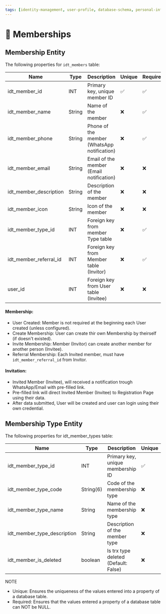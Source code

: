 ```yaml
---
tags: [identity-management, user-profile, database-schema, personal-information, data-verification]
---
```

# 🪪 Memberships

## Membership Entity
The following properties for `idt_members` table:

| Name                      | Type      | Description                                | Unique | Required  |
|---------------------------|-----------|--------------------------------------------|--------|-----------|
| idt_member_id             | INT       | Primary key, unique member ID              |   ✅   |    ✅    |
| idt_member_name           | String    | Name of the member                         |   ❌   |    ✅    |
| idt_member_phone          | String    | Phone of the member (WhatsApp notification)|   ❌   |    ✅    |
| idt_member_email          | String    | Email of the member (Email notification)   |   ❌   |    ❌    |
| idt_member_description    | String    | Description of the member                  |   ❌   |    ❌    |
| idt_member_icon           | String    | Icon of the member                         |   ❌   |    ❌    |
| idt_member_type_id        | INT       | Foreign key from member Type table         |   ❌   |    ✅    |
| idt_member_referral_id    | INT       | Foreign key from Member table (Invitor)    |   ❌   |    ✅    |
| user_id                   | INT       | Foreign key from User table (Invitee)      |   ❌   |    ❌    |

#### Membership:
- User Created: Member is not required at the beginning each User created (unless configured).
- Create Membership: User can create thir own Membership by theirself (if doesn't existed).
- Invite Membership: Member (Invitor) can create another member for another person (Invitee).
- Referral Membership: Each Invited member, must have `idt_member_referral_id` from Invitor.

#### Invitation:
- Invited Member (Invitee), will received a notification trough WhatsApp/Email with pre-filled link.
- Pre-filled link will direct Invited Member (Invitee) to Registration Page using their data.
- After data submitted, User will be created and user can login using their own credential.


## Membership Type Entity
The following properties for idt_member_types table:

| Name                    | Type      | Description                                 | Unique | Required  |
|-------------------------|-----------|---------------------------------------------|--------|-----------|
| idt_member_type_id           | INT       | Primary key, unique membership ID                 |   ✅   |    ✅    |
| idt_member_type_code         | String(6) | Code of the membership type               |   ❌   |    ✅    |
| idt_member_type_name         | String    | Name of the membership type               |   ❌   |    ✅    |
| idt_member_type_description  | String    | Description of the member type               |   ❌   |    ❌    |
| idt_member_is_deleted   | boolean   | Is trx type deleted (Default: False)        |   ❌   |    ✅    |


NOTE
- Unique: Ensures the uniqueness of the values entered into a property of a database table.
- Required: Ensures that the values entered a property of a database table can NOT be NULL.
